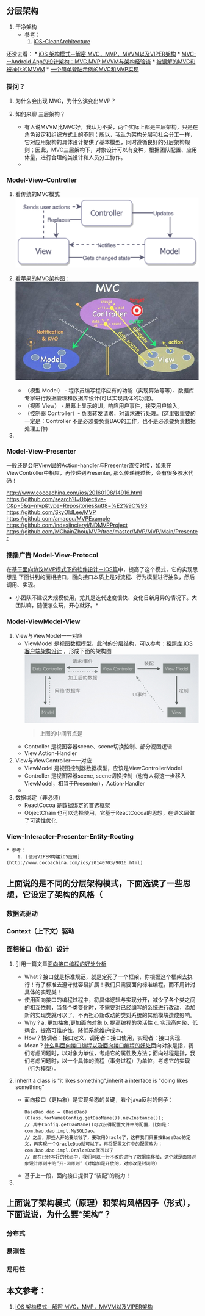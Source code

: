 ## 分层架构

1. 干净架构
	* 参考：
		1. [iOS-CleanArchitecture](https://github.com/koutalou/iOS-CleanArchitecture)


还没去看：
	* [iOS 架构模式--解密 MVC，MVP，MVVM以及VIPER架构](http://www.cocoachina.com/ios/20160108/14916.html)
	* [MVC---Android App的设计架构：MVC,MVP,MVVM与架构经验谈](http://blog.csdn.net/it1039871366/article/details/50673192)
	* [被误解的MVC和被神化的MVVM](http://kb.cnblogs.com/page/532236/)
	* [一个简单登陆示例的MVC和MVP实现](http://blog.csdn.net/cloudybird/article/details/51190596)

### 提问？

1. 为什么会出现 MVC，为什么演变出MVP？

2. 如何来聊 三层架构？
	* 有人说MVVM比MVC好，我认为不妥，两个实际上都是三层架构，只是在角色设定和组织方式上的不同；所以，我认为架构分层和社会分工一样，它对应用架构的具体设计提供了基本模型，同时遵循良好的分层架构规则；因此，MVC三层架构下，对象设计可以有变种，根据团队配置、应用体量，进行合理的类设计和人员分工协作。
	* 

### Model-View-Controller

1. 看传统的MVC模式
	![tradition mvc](https://github.com/BinaryArtists/samples.oc.java/blob/master/architect/res/tradition-mvc.png)
2. 看苹果的MVC架构图：
	![apple mvc](https://github.com/BinaryArtists/samples.oc.java/blob/master/architect/res/apple-mvc.jpg)

	* （模型 Model） - 程序员编写程序应有的功能（实现算法等等）、数据库专家进行数据管理和数据库设计(可以实现具体的功能)。
	* （视图 View） - 屏幕上显示的UI，响应用户事件，接受用户输入。
	* （控制器 Controller）- 负责转发请求，对请求进行处理。(这里很重要的一定是：Controller 不是必须要负责DAO的工作，也不是必须要负责数据处理工作)
2. 

### Model-View-Presenter

一般还是会吧View层的Action-handler与Presenter直接对接，如果在ViewController中相应，再传递到Presenter, 那么传递链过长，会有很多胶水代码！

http://www.cocoachina.com/ios/20160108/14916.html
https://github.com/search?l=Objective-C&p=5&q=mvp&type=Repositories&utf8=%E2%9C%93
https://github.com/SkyOldLee/MVP
https://github.com/amacou/MVPExample
https://github.com/indexjincieryi/NDMVPProject
https://github.com/MChainZhou/MVP/tree/master/MVP/MVP/Main/Presenter

### 插播广告 Model-View-Protocol

在[基于面向协议MVP模式下的软件设计－iOS篇](http://www.cocoachina.com/ios/20151223/14768.html)中，提高了这个模式，它的实现思想是 下面讲到的面相接口，面向接口本质上是对流程、行为模型进行抽象，然后调用、实现。

* 小团队不建议大规模使用，尤其是迭代速度很快、变化日新月异的情况下。大团队嘛，随便怎么玩，开心就好。*

### Model-ViewModel-View

1. View与ViewModel一一对应
	* ViewModel 是视图数据模型，此时的分层结构，可以参考：[猿题库 iOS 客户端架构设计](http://www.jianshu.com/p/dc0aeec7dbc2) ，形成下面的架构图
	![mvvm-yuantiku](https://github.com/BinaryArtists/samples.oc.java/blob/master/architect/res/mvvm-yuantiku.png)
		> 上图的中间节点是
	* Controller 是视图容器scene、scene切换控制、部分视图逻辑
	* View Action-Handler
2. View与ViewController一一对应
	* ViewModel 是视图控制器数据模型，应该是ViewControllerModel
	* Controller 是视图容器scene, scene切换控制（也有人将这一步移入ViewModel，相当于Presenter），Action-Handler
	* 
3. 数据绑定（非必须）
	* ReactCocoa 是数据绑定的首选框架
	* ObjectChain 也可以选择使用，它基于ReactCocoa的思想，在语义层做了可读性优化

### View-Interacter-Presenter-Entity-Rooting

	* 参考：
		1. [使用VIPER构建iOS应用](http://www.cocoachina.com/ios/20140703/9016.html)

## 上面说的是不同的分层架构模式，下面选读了一些思想，它设定了架构的风格（

### 数据流驱动


### Context（上下文）驱动


### 面相接口（协议）设计

1. 引用一篇文章[面向接口编程的好处分析](http://blog.csdn.net/qq376430645/article/details/9927225)
	* What？接口就是标准规范，就是定死了一个框架，你根据这个框架去执行！有了标准去遵守就容易扩展！我们只需要面向标准编程，而不用针对具体的实现类！
	* 使用面向接口的编程过程中，将具体逻辑与实现分开，减少了各个类之间的相互依赖，当各个类变化时，不需要对已经编写的系统进行改动，添加新的实现类就可以了，不再担心新改动的类对系统的其他模块造成影响。 
	* Why？a. 更加抽象,更加面向对象 b. 提高编程的灵活性 c. 实现高内聚、低耦合，提高可维护性，降低系统维护成本。
	* How？协调者：接口定义，调用者：接口使用，实现者：接口实现.
	* Mean？[什么叫面向接口编程以及面向接口编程的好处](http://www.cnblogs.com/xyqCreator/archive/2012/11/06/2756687.html)面向对象是指，我们考虑问题时，以对象为单位，考虑它的属性及方法；面向过程是指，我们考虑问题时，以一个具体的流程（事务过程）为单位，考虑它的实现（行为模型）。

2. inherit a class is "it likes something",inherit a interface is "doing likes something"
	* 面向接口（更抽象）是实现多态的关键，看个java反射的例子：
		```
		BaseDao dao = (BaseDao)(Class.forName(Config.getDaoName()).newInstance());
		// 其中Config.getDaoName()可以获得配置文件中的配置，比如是：com.bao.dao.impl.MySQLDao。
		// 之后，那些人开始要烧钱了，要改用Oracle了，这样我们只要按BaseDao的定义，再实现一个OracleDao就可以了，再将配置文件中的配置改为：com.bao.dao.impl.OralceDao就可以了
		// 而在已经写好的代码中，我们可以一行不改的进行了数据库移植，这个就是面向对象设计原则中的“开-闭原则”（对增加是开放的，对修改是封闭的）
		```
	* 基于上一段，面向接口提供了“装配”的能力！
	
3. 

## 上面说了架构模式（原理）和架构风格因子（形式），下面说说，为什么要“架构”？

### 分布式

### 易测性


### 易用性


## 本文参考：

1. [iOS 架构模式--解密 MVC，MVP，MVVM以及VIPER架构](http://www.cocoachina.com/ios/20160108/14916.html)
